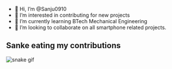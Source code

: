 - 👋 Hi, I’m @Sanju0910
- 👀 I’m interested in contributing for new projects 
- 🌱 I’m currently learning BTech Mechanical Engineering
- 💞️ I’m looking to collaborate on all smartphone related projects. 

## Sanke eating my contributions
![snake gif](https://github.com/Sanju0910/Sanju0910/blob/output/github-contribution-grid-snake.gif)
<!---
Sanju0910/Sanju0910 is a ✨ special ✨ repository because its `README.md` (this file) appears on your GitHub profile.
You can click the Preview link to take a look at your changes.
--->
